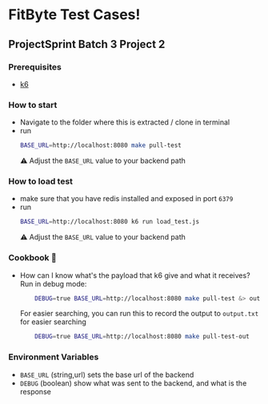 # FitByte Test Cases!
## ProjectSprint Batch 3 Project 2

### Prerequisites
- [ k6 ](https://k6.io/docs/get-started/installation/)

### How to start
- Navigate to the folder where this is extracted / clone in terminal
- run
    ```bash
    BASE_URL=http://localhost:8080 make pull-test
    ```
    ⚠️ Adjust the `BASE_URL` value to your backend path
### How to load test
- make sure that you have redis installed and exposed in port `6379`
- run
    ```bash
    BASE_URL=http://localhost:8080 k6 run load_test.js
    ```
    ⚠️ Adjust the `BASE_URL` value to your backend path
### Cookbook 🍳
- How can I know what's the payload that k6 give and what it receives? Run in debug mode:
    ```bash
        DEBUG=true BASE_URL=http://localhost:8080 make pull-test &> output.txt
    ```
    For easier searching, you can run this to record the output to `output.txt` for easier searching
    ```bash
        DEBUG=true BASE_URL=http://localhost:8080 make pull-test-out
    ```

### Environment Variables
- `BASE_URL` (string,url) sets the base url of the backend
- `DEBUG` (boolean) show what was sent to the backend, and what is the response
